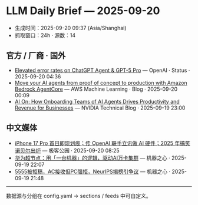 # LLM Daily Brief — 2025-09-20

- 生成时间：2025-09-20 09:37 (Asia/Shanghai)
- 抓取窗口：24h · 源数：14


## 官方 / 厂商 · 国外

- [Elevated error rates on ChatGPT Agent & GPT-5 Pro](https://status.openai.com//incidents/01K5HE2KH50MWPVDV57ZA71T4S) — OpenAI · Status · 2025-09-20 04:36
- [Move your AI agents from proof of concept to production with Amazon Bedrock AgentCore](https://aws.amazon.com/blogs/machine-learning/move-your-ai-agents-from-proof-of-concept-to-production-with-amazon-bedrock-agentcore/) — AWS Machine Learning · Blog · 2025-09-20 00:09
- [AI On: How Onboarding Teams of AI Agents Drives Productivity and Revenue for Businesses](https://blogs.nvidia.com/blog/onboarding-teams-ai-agents-productivity-revenue-businesses/) — NVIDIA Technical Blog · 2025-09-19 23:00


## 中文媒体

- [iPhone 17 Pro 首日即现划痕；传 OpenAI 联手立讯做 AI 硬件；2025 年搞笑诺贝尔出炉](http://www.geekpark.net/news/354209) — 极客公园 · 2025-09-20 08:25
- [华为超节点：用「一台机器」的逻辑，驱动AI万卡集群](https://www.jiqizhixin.com/articles/2025-09-19-9) — 机器之心 · 2025-09-19 22:07
- [5555被拒稿，AC接收但PC强拒，NeurIPS揭榜引争议](https://www.jiqizhixin.com/articles/2025-09-19-8) — 机器之心 · 2025-09-19 21:48

---
数据源与分组在 config.yaml → sections / feeds 中可自定义。